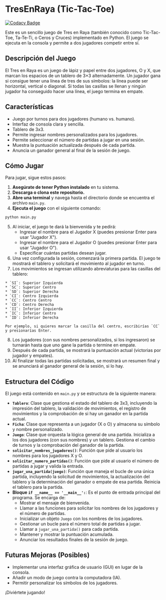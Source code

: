
# TresEnRaya (Tic-Tac-Toe)

[![Codacy Badge](https://app.codacy.com/project/badge/Grade/5a4ef735f2ff46e6a4c6b4227d0c4816)](https://app.codacy.com/gh/draexx/TresEnRaya/dashboard?utm_source=gh&utm_medium=referral&utm_content=&utm_campaign=Badge_grade)

Este es un sencillo juego de Tres en Raya (también conocido como Tic-Tac-Toe, Ta-Te-Ti, o Ceros y Cruces) implementado en Python. El juego se ejecuta en la consola y permite a dos jugadores competir entre sí.

## Descripción del Juego

El Tres en Raya es un juego de lápiz y papel entre dos jugadores, O y X, que marcan los espacios de un tablero de 3×3 alternadamente. Un jugador gana si consigue tener una línea de tres de sus símbolos: la línea puede ser horizontal, vertical o diagonal. Si todas las casillas se llenan y ningún jugador ha conseguido hacer una línea, el juego termina en empate.

## Características

*   Juego por turnos para dos jugadores (humano vs. humano).
*   Interfaz de consola clara y sencilla.
*   Tablero de 3x3.
*   Permite ingresar nombres personalizados para los jugadores.
*   Permite seleccionar el número de partidas a jugar en una sesión.
*   Muestra la puntuación actualizada después de cada partida.
*   Anuncia un ganador general al final de la sesión de juego.

## Cómo Jugar

Para jugar, sigue estos pasos:

1. **Asegúrate de tener Python instalado** en tu sistema.
2. **Descarga o clona este repositorio.**
3. **Abre una terminal** y navega hasta el directorio donde se encuentra el archivo `main.py`.
4. **Ejecuta el juego** con el siguiente comando:

```bash
python main.py
```

5. Al iniciar, el juego te dará la bienvenida y te pedirá:
    *   Ingresar el nombre para el Jugador X (puedes presionar Enter para usar "Jugador X").
    *   Ingresar el nombre para el Jugador O (puedes presionar Enter para usar "Jugador O").
    *   Especificar cuántas partidas desean jugar.
6. Una vez configurada la sesión, comenzará la primera partida. El juego te mostrará el tablero y solicitará el movimiento al jugador en turno.
7. Los movimientos se ingresan utilizando abreviaturas para las casillas del tablero:

```text
* `SI`: Superior Izquierda
* `SC`: Superior Centro
* `SD`: Superior Derecha
* `CI`: Centro Izquierda
* `CC`: Centro Centro
* `CD`: Centro Derecha
* `II`: Inferior Izquierda
* `IC`: Inferior Centro
* `ID`: Inferior Derecha

Por ejemplo, si quieres marcar la casilla del centro, escribirías `CC` y presionarías Enter.
```

8. Los jugadores (con sus nombres personalizados, si los ingresaron) se turnarán hasta que uno gane la partida o termine en empate.
9. Después de cada partida, se mostrará la puntuación actual (victorias por jugador y empates).
10. Al finalizar todas las partidas solicitadas, se mostrará un resumen final y se anunciará al ganador general de la sesión, si lo hay.

## Estructura del Código

El juego está contenido en `main.py` y se estructura de la siguiente manera:

*   **`Tablero`**: Clase que gestiona el estado del tablero de 3x3, incluyendo la impresión del tablero, la validación de movimientos, el registro de movimientos y la comprobación de si hay un ganador en la partida actual.
*   **`Ficha`**: Clase que representa a un jugador (X o O) y almacena su símbolo y nombre personalizado.
*   **`Juego`**: Clase que orquesta la lógica general de una partida. Inicializa a los dos jugadores (con sus nombres) y un tablero. Gestiona el cambio de turnos y la comprobación del ganador de la partida.
*   **`solicitar_nombres_jugadores()`**: Función que pide al usuario los nombres para los jugadores X y O.
*   **`solicitar_numero_partidas()`**: Función que pide al usuario el número de partidas a jugar y valida la entrada.
*   **`jugar_una_partida(juego)`**: Función que maneja el bucle de una única partida, incluyendo la solicitud de movimientos, la actualización del tablero y la determinación del ganador o empate de esa partida. Reinicia el tablero para la partida.
*   **Bloque `if __name__ == '__main__':`**: Es el punto de entrada principal del programa. Se encarga de:
    *   Mostrar el mensaje de bienvenida.
    *   Llamar a las funciones para solicitar los nombres de los jugadores y el número de partidas.
    *   Inicializar un objeto `Juego` con los nombres de los jugadores.
    *   Gestionar un bucle para el número total de partidas a jugar.
    *   Llamar a `jugar_una_partida()` para cada partida.
    *   Mantener y mostrar la puntuación acumulada.
    *   Anunciar los resultados finales de la sesión de juego.


## Futuras Mejoras (Posibles)

* Implementar una interfaz gráfica de usuario (GUI) en lugar de la consola.
* Añadir un modo de juego contra la computadora (IA).
* Permitir personalizar los símbolos de los jugadores.

¡Diviértete jugando!

